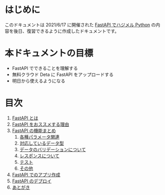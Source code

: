 # はじめに 
このドキュメントは 2021/6/17 に開催された [FastAPI でハジメル Python](https://shingenpy.connpass.com/event/213263/) の内容を後日、復習できるように作成したドキュメントです。

# 本ドキュメントの目標
* FastAPI でできることを理解する
* 無料クラウド Deta に FastAPI をアップロードする
* 明日から使えるようになる

# 目次
1. [FastAPI とは](https://github.com/shingenpy/fastapi_workshop)
1. [FastAPI をおススメする理由](https://github.com/shingenpy/fastapi_workshop)
1. [FastAPI の機能まとめ](https://github.com/shingenpy/fastapi_workshop)
    1. [各種パラメータ関連](https://github.com/shingenpy/fastapi_workshop)
    1. [対応しているデータ型](https://github.com/shingenpy/fastapi_workshop)
    1. [データのバリデーションについて](https://github.com/shingenpy/fastapi_workshop)
    1. [レスポンスについて](https://github.com/shingenpy/fastapi_workshop)
    1. [テスト](https://github.com/shingenpy/fastapi_workshop)
    1. [その他](https://github.com/shingenpy/fastapi_workshop)
1. [FastAPI でのアプリ作成](https://github.com/shingenpy/fastapi_workshop)
1. [FastAPI のデプロイ](https://github.com/shingenpy/fastapi_workshop)
1. [あとがき](https://github.com/shingenpy/fastapi_workshop)
